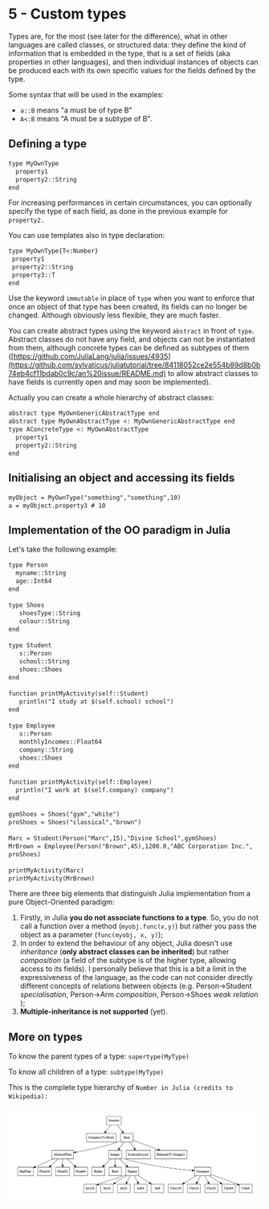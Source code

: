 # 5 - Custom types

Types are, for the most \(see later for the difference\), what in other languages are called classes, or structured data: they define the kind of information that is embedded in the type, that is a set of fields \(aka properties in other languages\), and then individual instances of objects can be produced each with its own specific values for the fields defined by the type.

Some syntax that will be used in the examples:

* `a::B` means "a must be of type B"
* `A<:B` means "A must be a subtype of B".

## Defining a type

```text
type MyOwnType
  property1
  property2::String
end
```

For increasing performances in certain circumstances, you can optionally specify the type of each field, as done in the previous example for `property2.`

You can use templates also in type declaration:

```text
type MyOwnType{T<:Number}
 property1
 property2::String
 property3::T
end
```

Use the keyword `immutable` in place of `type` when you want to enforce that once an object of that type has been created, its fields can no longer be changed. Although obviously less flexible, they are much faster.

You can create abstract types using the keyword `abstract` in front of `type`. Abstract classes do not have any field, and objects can not be instantiated from them, although concrete types can be defined as subtypes of them \([https://github.com/JuliaLang/julia/issues/4935](https://github.com/sylvaticus/juliatutorial/tree/84118052ce2e554b89d8b0b74eb4cf11bdab0c9c/an%20issue/README.md) to allow abstract classes to have fields is currently open and may soon be implemented\).

Actually you can create a whole hierarchy of abstract classes:

```text
abstract type MyOwnGenericAbstractType end
abstract type MyOwnAbstractType <: MyOwnGenericAbstractType end
type AConcreteType <: MyOwnAbstractType
  property1
  property2::String
end
```

## Initialising an object and accessing its fields

```text
myObject = MyOwnType("something","something",10)
a = myObject.property3 # 10
```

## Implementation of the OO paradigm in Julia

Let's take the following example:

```text
type Person
  myname::String
  age::Int64
end

type Shoes
   shoesType::String
   colour::String
end

type Student
   s::Person
   school::String
   shoes::Shoes
end

function printMyActivity(self::Student)
   println("I study at $(self.school) school")
end

type Employee
   s::Person
   monthlyIncomes::Float64
   company::String
   shoes::Shoes
end

function printMyActivity(self::Employee)
  println("I work at $(self.company) company")
end

gymShoes = Shoes("gym","white")
proShoes = Shoes("classical","brown")

Marc = Student(Person("Marc",15),"Divine School",gymShoes)
MrBrown = Employee(Person("Brown",45),1200.0,"ABC Corporation Inc.", proShoes)

printMyActivity(Marc)
printMyActivity(MrBrown)
```

There are three big elements that distinguish Julia implementation from a pure Object-Oriented paradigm:

1. Firstly, in Julia **you do not associate functions to a type**. So, you do not call a function over a method \(`myobj.func(x,y)`\) but rather you pass the object as a parameter \(`func(myobj, x, y)`\);
2. In order to extend the behaviour of any object, Julia doesn't use _inheritance_ \(**only abstract classes can be inherited**\) but rather _composition_ \(a field of the subtype is of the higher type, allowing access to its fields\). I personally believe that this is a bit a limit in the expressiveness of the language, as the code can not consider directly different concepts of relations between objects \(e.g. Person-&gt;Student _specialisation_, Person-&gt;Arm _composition_, Person-&gt;Shoes _weak relation_ \);
3. **Multiple-inheritance is not supported** \(yet\).

## More on types

To know the parent types of a type: `supertype(MyType)`

To know all children of a type: `subtype(MyType)`

This is the complete type hierarchy of `Number in Julia (credits to Wikipedia):`

![](../.gitbook/assets/type_hierarchy_for_julia_numbers.png)

